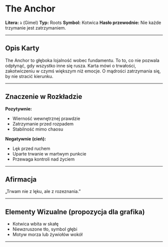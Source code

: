 
# The Anchor

**Litera:** ג (Gimel)
**Typ:** Roots
**Symbol:** Kotwica
**Hasło przewodnie:** Nie każde trzymanie jest zatrzymaniem.

---

## Opis Karty
The Anchor to głęboka lojalność wobec fundamentu. To to, co nie pozwala odpłynąć, gdy wszystko inne się rusza. Karta mówi o trwałości, zakotwiczeniu w czymś większym niż emocje. O mądrości zatrzymania się, by nie stracić kierunku.

---

## Znaczenie w Rozkładzie

**Pozytywnie:**
- Wierność wewnętrznej prawdzie
- Zatrzymanie przed rozpadem
- Stabilność mimo chaosu

**Negatywnie (cień):**
- Lęk przed ruchem
- Uparte trwanie w martwym punkcie
- Przewaga kontroli nad życiem
---

## Afirmacja
„Trwam nie z lęku, ale z rozeznania.”

---

## Elementy Wizualne (propozycja dla grafika)
- Kotwica wbita w skałę
- Niewzruszone tło, symbol głębi
- Motyw morza lub żywiołów wokół

---
